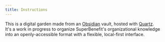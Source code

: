 ```yaml
---
title: Instructions
---
```


This is a digital garden made from an [Obsidian](https://obsidian.md/) vault, hosted with [Quartz](https://github.com/jackyzha0/quartz). It's a work in progress to organize SuperBenefit's organizational knowledge into an openly-accessible format with a flexible, local-first interface.

